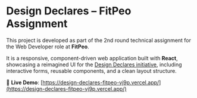#  Design Declares – FitPeo Assignment

This project is developed as part of the 2nd round technical assignment for the Web Developer role at **FitPeo**.

It is a responsive, component-driven web application built with **React**, showcasing a reimagined UI for the [Design Declares initiative](https://designdeclares.com/), including interactive forms, reusable components, and a clean layout structure.

🚀 **Live Demo**: [https://design-declares-fitpeo-vj9p.vercel.app/](https://design-declares-fitpeo-vj9p.vercel.app/)


